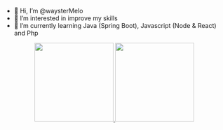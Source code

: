 - 👋 Hi, I’m @waysterMelo
- 👀 I’m interested in improve my skills
- 🌱 I’m currently learning Java (Spring Boot), Javascript (Node & React) and Php


<div align="center">
  <a href="https://github.com/rafaballerini">
  <img height="180em" src="https://github-readme-stats.vercel.app/api?username=waysterMelo&show_icons=true&theme=dark&include_all_commits=true&count_private=true"/>
  <img height="180em" src="https://github-readme-stats.vercel.app/api/top-langs/?username=waysterMelo&layout=compact&langs_count=7&theme=dark"/>
</div>
